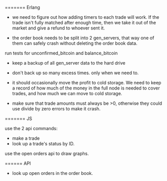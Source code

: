 ======= Erlang

* we need to figure out how adding timers to each trade will work. If the trade isn't fully matched after enough time, then we take it out of the market and give a refund to whoever sent it.

* the order book needs to be split into 2 gen_servers, that way one of them can safely crash without deleting the order book data.


run tests for unconfirmed_bitcoin and balance_bitcoin

* keep a backup of all gen_server data to the hard drive
- don't back up so many excess times. only when we need to.

* it should occasionally move the profit to cold storage. We need to keep a record of how much of the money in the full node is needed to cover trades, and how much we can move to cold storage.

* make sure that trade amounts must always be >0, otherwise they could use divide by zero errors to make it crash.

======= JS

use the 2 api commands:
* make a trade
* look up a trade's status by ID.

use the open orders api to draw graphs.

====== API

* look up open orders in the order book.